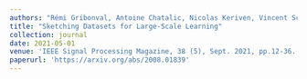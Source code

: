 ```yaml
---
authors: "Rémi Gribonval, Antoine Chatalic, Nicolas Keriven, Vincent Schellekens, Laurent Jacques, Philip Schniter"
title: "Sketching Datasets for Large-Scale Learning"
collection: journal
date: 2021-05-01
venue: 'IEEE Signal Processing Magazine, 38 (5), Sept. 2021, pp.12-36.'
paperurl: 'https://arxiv.org/abs/2008.01839'
---
```

